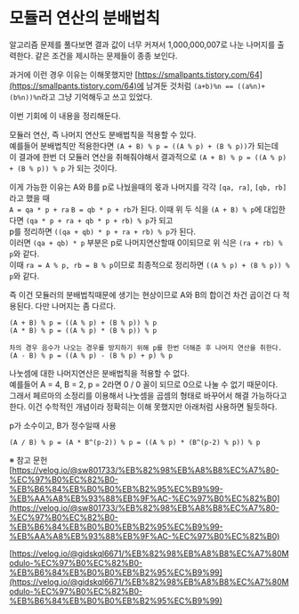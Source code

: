 # 모듈러 연산의 분배법칙

알고리즘 문제를 풀다보면 결과 값이 너무 커져서 1,000,000,007로 나눈 나머지를 출력한다. 같은 조건을 제시하는 문제들이 종종 보인다.  

과거에 이런 경우 이유는 이해못했지만 [https://smallpants.tistory.com/64](https://smallpants.tistory.com/64)에 남겨둔 것처럼 `(a+b)%n == ((a%n)+(b%n))%n`라고 그냥 기억해두고 쓰고 있었다.  

이번 기회에 이 내용을 정리해둔다.  

모듈러 연산, 즉 나머지 연산도 분배법칙을 적용할 수 있다.  
예를들어 분배법칙만 적용한다면 `(A + B) % p = ((A % p) + (B % p))`가 되는데  
이 결과에 한번 더 모듈러 연산을 취해줘야해서 
결과적으로 `(A + B) % p = ((A % p) + (B % p)) % p` 가 되는 것이다.  

이게 가능한 이유는 A와 B를 p로 나눴을때의 몫과 나머지를 각각 `[qa, ra]`, `[qb, rb]`라고 했을 때  
`A = qa * p + ra`
`B = qb * p + rb`가 된다.
이때 위 두 식을 `(A + B) % p`에 대입한다면 `(qa * p + ra + qb * p + rb) % p`가 되고  
p를 정리하면 `((qa + qb) * p + ra + rb) % p`가 된다.  
이러면 `(qa + qb) * p` 부분은 p로 나머지연산할때 0이되므로 위 식은 `(ra + rb) % p`와 같다.  
이때 `ra = A % p, rb = B % p`이므로 최종적으로 정리하면 `((A % p) + (B % p)) % p`와 같다.  

즉 이건 모듈러의 분배법칙때문에 생기는 현상이므로 A와 B의 합이건 차건 곱이건 다 적용된다. 다만 나머지는 좀 다르다.  
```
(A + B) % p = ((A % p) + (B % p)) % p
(A * B) % p = ((A % p) * (B % p)) % p

차의 경우 음수가 나오는 경우를 방지하기 위해 p를 한번 더해준 후 나머지 연산을 취한다.
(A - B) % p = ((A % p) - (B % p) + p) % p
```

나눗셈에 대한 나머지연산은 분배법칙을 적용할 수 없다.  
예를들어 A = 4, B = 2, p = 2라면 0 / 0 꼴이 되므로 0으로 나눌 수 없기 때문이다.  
그래서 페르마의 소정리를 이용해서 나눗셈을 곱셈의 형태로 바꾸어서 해결 가능하다고 한다. 이건 수학적인 개념이라 정확히는 이해 못했지만 아래처럼 사용하면 될듯하다.  

p가 소수이고, B가 정수일때 사용  
```
(A / B) % p = (A * B^(p-2)) % p = ((A % p) * (B^(p-2) % p)) % p
```






※ 참고 문헌
[https://velog.io/@sw801733/%EB%82%98%EB%A8%B8%EC%A7%80-%EC%97%B0%EC%82%B0-%EB%B6%84%EB%B0%B0%EB%B2%95%EC%B9%99-%EB%AA%A8%EB%93%88%EB%9F%AC-%EC%97%B0%EC%82%B0](https://velog.io/@sw801733/%EB%82%98%EB%A8%B8%EC%A7%80-%EC%97%B0%EC%82%B0-%EB%B6%84%EB%B0%B0%EB%B2%95%EC%B9%99-%EB%AA%A8%EB%93%88%EB%9F%AC-%EC%97%B0%EC%82%B0)

[https://velog.io/@gidskql6671/%EB%82%98%EB%A8%B8%EC%A7%80Modulo-%EC%97%B0%EC%82%B0-%EB%B6%84%EB%B0%B0%EB%B2%95%EC%B9%99](https://velog.io/@gidskql6671/%EB%82%98%EB%A8%B8%EC%A7%80Modulo-%EC%97%B0%EC%82%B0-%EB%B6%84%EB%B0%B0%EB%B2%95%EC%B9%99)